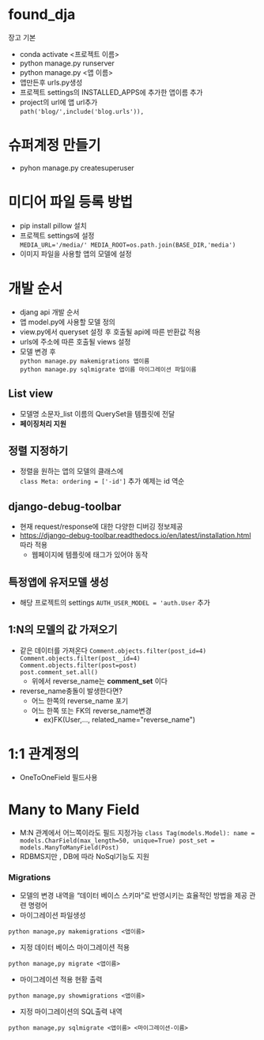 # found_dja

장고 기본

- conda activate <프로젝트 이름>
- python manage.py runserver
- python manage.py <앱 이름>
- 앱만든후 urls.py생성
- 프로젝트 settings의 INSTALLED_APPS에 추가한 앱이름 추가
- project의 url에 앱 url추가  
  `path('blog/',include('blog.urls')),`

# 슈퍼계정 만들기

- pyhon manage.py createsuperuser

# 미디어 파일 등록 방법

- pip install pillow 설치
- 프로젝트 settings에 설정  
   `MEDIA_URL='/media/'
MEDIA_ROOT=os.path.join(BASE_DIR,'media')`
- 이미지 파일을 사용할 앱의 모델에 설정

# 개발 순서

- djang api 개발 순서
- 앱 model.py에 사용할 모델 정의
- view.py에서 queryset 설정 후 호출될 api에 따른 반환값 적용
- urls에 주소에 따른 호출될 views 설정
- 모델 변경 후  
   `python manage.py makemigrations 앱이름`  
   `python manage.py sqlmigrate 앱이름 마이그레이션 파일이름`

## List view

- 모델명 소문자\_list 이름의 QuerySet을 템플릿에 전달
- **페이징처리 지원**

## 정렬 지정하기

- 정렬을 원하는 앱의 모델의 클래스에  
   `class Meta:
ordering = ['-id']` 추가 예제는 id 역순

## django-debug-toolbar

- 현재 request/response에 대한 다양한 디버깅 정보제공
- https://django-debug-toolbar.readthedocs.io/en/latest/installation.html  
  따라 적용
  - 웹페이지에 템플릿에 <body> 태그가 있어야 동작

## 특정앱에 유저모델 생성

- 해당 프로젝트의 settings `AUTH_USER_MODEL = 'auth.User` 추가

## 1:N의 모델의 값 가져오기

- 같은 데이터를 가져온다
  `Comment.objects.filter(post_id=4)`  
  `Comment.objects.filter(post__id=4)`
  `Comment.objects.filter(post=post)`  
  `post.comment_set.all()`
  - 위에서 reverse_name는 **comment_set** 이다
- reverse_name충돌이 발생한다면?
  - 어느 한쪽의 reverse_name 포기
  - 어느 한쪽 또는 FK의 reverse_name변경
    - ex)FK(User,..., related_name="reverse_name")

# 1:1 관계정의

- OneToOneField 필드사용

# Many to Many Field

- M:N 관계에서 어느쪽이라도 필드 지정가능
  `class Tag(models.Model):
name = models.CharField(max_length=50, unique=True)
post_set = models.ManyToManyField(Post)`
- RDBMS지만 , DB에 따라 NoSql기능도 지원

### Migrations

- 모델의 변경 내역을 “데이터 베이스 스키마”로 반영시키는 효율적인 방법을 제공 관련 명령어
- 마이그레이션 파일생성

```
python manage,py makemigrations <앱이름>
```

- 지정 데이터 베이스 마이그레이션 적용

```
python manage,py migrate <앱이름>
```

- 마이그레이션 적용 현황 출력

```
python manage,py showmigrations <앱이름>
```

- 지정 마이그레이션의 SQL출력 내역

```
python manage,py sqlmigrate <앱이름> <마이그레이션-이름>
```
